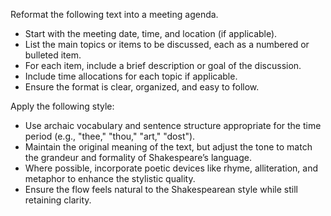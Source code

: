 Reformat the following text into a meeting agenda.  
- Start with the meeting date, time, and location (if applicable).  
- List the main topics or items to be discussed, each as a numbered or bulleted item.  
- For each item, include a brief description or goal of the discussion.  
- Include time allocations for each topic if applicable.  
- Ensure the format is clear, organized, and easy to follow.


Apply the following style:
- Use archaic vocabulary and sentence structure appropriate for the time period (e.g., "thee," "thou," "art," "dost").  
- Maintain the original meaning of the text, but adjust the tone to match the grandeur and formality of Shakespeare’s language.  
- Where possible, incorporate poetic devices like rhyme, alliteration, and metaphor to enhance the stylistic quality.  
- Ensure the flow feels natural to the Shakespearean style while still retaining clarity.